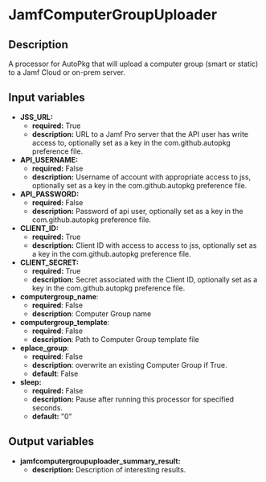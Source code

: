 # JamfComputerGroupUploader

## Description

A processor for AutoPkg that will upload a computer group (smart or static) to a Jamf Cloud or on-prem server.

## Input variables

- **JSS_URL:**
  - **required:** True
  - **description:** URL to a Jamf Pro server that the API user has write access to, optionally set as a key in the com.github.autopkg preference file.
- **API_USERNAME:**
  - **required:** False
  - **description:** Username of account with appropriate access to jss, optionally set as a key in the com.github.autopkg preference file.
- **API_PASSWORD:**
  - **required:** False
  - **description:** Password of api user, optionally set as a key in the com.github.autopkg preference file.
- **CLIENT_ID:**
  - **required:** True
  - **description:** Client ID with access to access to jss, optionally set as a key in the com.github.autopkg preference file.
- **CLIENT_SECRET:**
  - **required:** True
  - **description:** Secret associated with the Client ID, optionally set as a key in the com.github.autopkg preference file.
- **computergroup_name**:
  - **required**: False
  - **description**: Computer Group name
- **computergroup_template**:
  - **required**: False
  - **description**: Path to Computer Group template file
- **eplace_group**:
  - **required**: False
  - **description**: overwrite an existing Computer Group if True.
  - **default**: False
- **sleep:**
  - **required:** False
  - **description:** Pause after running this processor for specified seconds.
  - **default:** "0"

## Output variables

- **jamfcomputergroupuploader_summary_result:**
  - **description:** Description of interesting results.
